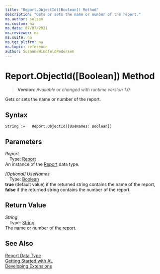 ```yaml
---
title: "Report.ObjectId([Boolean]) Method"
description: "Gets or sets the name or number of the report."
ms.author: solsen
ms.custom: na
ms.date: 07/07/2021
ms.reviewer: na
ms.suite: na
ms.tgt_pltfrm: na
ms.topic: reference
author: SusanneWindfeldPedersen
---
```

[//]: # (START>DO_NOT_EDIT)
[//]: # (IMPORTANT:Do not edit any of the content between here and the END>DO_NOT_EDIT.)
[//]: # (Any modifications should be made in the .xml files in the ModernDev repo.)
# Report.ObjectId([Boolean]) Method
> **Version**: _Available or changed with runtime version 1.0._

Gets or sets the name or number of the report.


## Syntax
```AL
String :=   Report.ObjectId([UseNames: Boolean])
```
## Parameters
*Report*  
&emsp;Type: [Report](report-data-type.md)  
An instance of the [Report](report-data-type.md) data type.  

*[Optional] UseNames*  
&emsp;Type: [Boolean](../boolean/boolean-data-type.md)  
**true** (default value) if the returned string contains the name of the report, **false** if the returned string contains the number of the report.  


## Return Value
*String*  
&emsp;Type: [String](../string/string-data-type.md)  
The name or number of the report.


[//]: # (IMPORTANT: END>DO_NOT_EDIT)
## See Also
[Report Data Type](report-data-type.md)  
[Getting Started with AL](../../devenv-get-started.md)  
[Developing Extensions](../../devenv-dev-overview.md)